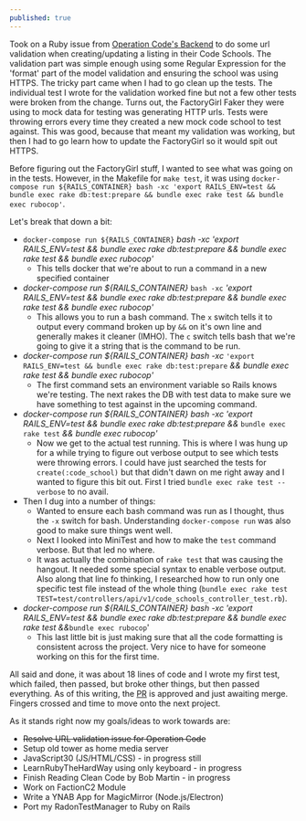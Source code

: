 ```yaml
---
published: true
---
```

Took on a Ruby issue from [Operation Code's Backend](https://github.com/OperationCode/operationcode_backend) to do some url validation when creating/updating a listing in their Code Schools. The validation part was simple enough using some Regular Expression for the 'format' part of the model validation and ensuring the school was using HTTPS. The tricky part came when I had to go clean up the tests. The individual test I wrote for the validation worked fine but not a few other tests were broken from the change. Turns out, the FactoryGirl Faker they were using to mock data for testing was generating HTTP urls. Tests were throwing errors every time they created a new mock code school to test against. This was good, because that meant my validation was working, but then I had to go learn how to update the FactoryGirl so it would spit out HTTPS.

Before figuring out the FactoryGirl stuff, I wanted to see what was going on in the tests. However, in the Makefile for `make test`, it was using `docker-compose run ${RAILS_CONTAINER} bash -xc 'export RAILS_ENV=test && bundle exec rake db:test:prepare && bundle exec rake test && bundle exec rubocop'`.

Let's break that down a bit:

- `docker-compose run ${RAILS_CONTAINER}` *bash -xc 'export RAILS_ENV=test && bundle exec rake db:test:prepare && bundle exec rake test && bundle exec rubocop'* 
	- This tells docker that we're about to run a command in a new specified container
- *docker-compose run ${RAILS_CONTAINER}* `bash -xc` *'export RAILS_ENV=test && bundle exec rake db:test:prepare && bundle exec rake test && bundle exec rubocop'* 
	- This allows you to run a bash command. The `x` switch tells it to output every command broken up by `&&` on it's own line and generally makes it cleaner (IMHO). The `c` switch tells bash that we're going to give it a string that is the command to be run.
- *docker-compose run ${RAILS_CONTAINER} bash -xc* `'export RAILS_ENV=test && bundle exec rake db:test:prepare` *&& bundle exec rake test && bundle exec rubocop'*
	- The first command sets an environment variable so Rails knows we're testing. The next rakes the DB with test data to make sure we have something to test against in the upcoming command.<br>
- *docker-compose run ${RAILS_CONTAINER} bash -xc 'export RAILS_ENV=test && bundle exec rake db:test:prepare &&* `bundle exec rake test` *&& bundle exec rubocop'*
	- Now we get to the actual test running. This is where I was hung up for a while trying to figure out verbose output to see which tests were throwing errors. I could have just searched the tests for `create(:code_school)` but that didn't dawn on me right away and I wanted to figure this bit out. First I tried `bundle exec rake test --verbose` to no avail. 
- Then I dug into a number of things:
	- Wanted to ensure each bash command was run as I thought, thus the `-x` switch for bash. Understanding `docker-compose run` was also good to make sure things went well.
	- Next I looked into MiniTest and how to make the `test` command verbose. But that led no where.
	- It was actually the combination of `rake test` that was causing the hangout. It needed some special syntax to enable verbose output. Also along that line fo thinking, I researched how to run only one specific test file instead of the whole thing (`bundle exec rake test TEST=test/controllers/api/v1/code_schools_controller_test.rb`).
- *docker-compose run ${RAILS_CONTAINER} bash -xc 'export RAILS_ENV=test && bundle exec rake db:test:prepare && bundle exec rake test &&*`bundle exec rubocop`'
	- This last little bit is just making sure that all the code formatting is consistent across the project. Very nice to have for someone working on this for the first time.</b></li>

All said and done, it was about 18 lines of code and I wrote my first test, which failed, then passed, but broke other things, but then passed everything. As of this writing, the [PR](https://github.com/OperationCode/operationcode_backend/pull/509) is approved and just awaiting merge. Fingers crossed and time to move onto the next project.

As it stands right now my goals/ideas to work towards are:</p>

- ~~Resolve URL validation issue for Operation Code~~
- Setup old tower as home media server
- JavaScript30 (JS/HTML/CSS) - in progress still
- LearnRubyTheHardWay using only keyboard - in progress
- Finish Reading Clean Code by Bob Martin - in progress
- Work on FactionC2 Module
- Write a YNAB App for MagicMirror (Node.js/Electron)
- Port my RadonTestManager to Ruby on Rails
